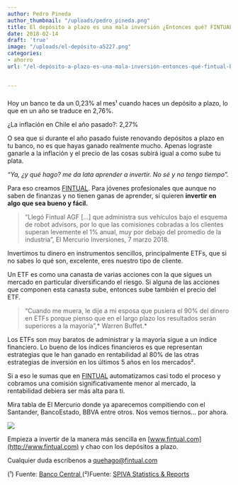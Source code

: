 ```yaml
---
author: Pedro Pineda
author_thumbnail: "/uploads/pedro_pineda.png"
title: El depósito a plazo es una mala inversión ¿Entonces qué? FINTUAL
date: 2018-02-14
draft: 'true'
image: "/uploads/el-depósito-a5227.png"
categories:
- ahorro
url: "/el-depósito-a-plazo-es-una-mala-inversión-entonces-qué-fintual-b3688432911d/"


---
```


###

Hoy un banco te da un 0,23% al mes¹ cuando haces un depósito a plazo, lo que en un año se traduce en 2,76%.

¿La inflación en Chile el año pasado?: 2,27%

O sea que si durante el año pasado fuiste renovando depósitos a plazo en tu banco, no es que hayas ganado realmente mucho. Apenas lograste ganarle a la inflación y el precio de las cosas subirá igual a como sube tu plata.

*“Ya, ¿y qué hago? me da lata aprender a invertir. No sé y no tengo tiempo”.*

Para eso creamos [FINTUAL](http://www.fintual.com). Para jóvenes profesionales que aunque no saben de finanzas y no tienen ganas de aprender, sí quieren **invertir en algo que sea bueno y fácil.**
> “Llegó Fintual AGF […] que administra sus vehículos bajo el esquema de robot advisors, por lo que las comisiones cobradas a los clientes superan levemente el 1% anual, muy por debajo del promedio de la industria”, El Mercurio Inversiones, 7 marzo 2018.

Invertimos tu dinero en instrumentos sencillos, principalmente ETFs, que si no sabes lo qué son, excelente, eres nuestro tipo de cliente.

Un ETF es como una canasta de varias acciones con la que sigues un mercado en particular diversificando el riesgo. Si alguna de las acciones que componen esta canasta sube, entonces sube también el precio del ETF.
> “Cuando me muera, le dije a mi esposa que pusiera el 90% del dinero en ETFs porque pienso que en el largo plazo los resultados serán superiores a la mayoría”,* Warren Buffet.*

Los ETFs son muy baratos de administrar y la mayoría sigue a un índice financiero. Lo bueno de los índices financieros es que representan estrategias que le han ganado en rentabilidad al 80% de las otras estrategias de inversión en los últimos 5 años en los mercados².

Si a eso le sumas que en [FINTUAL](http://www.fintual.com) automatizamos casi todo el proceso y cobramos una comisión significativamente menor al mercado, la rentabilidad debiera ser más alta para ti.

Mira tabla de El Mercurio donde ya aparecemos compitiendo con el Santander, BancoEstado, BBVA entre otros. Nos vemos tiernos… por ahora.

![](/uploads/el-depósito-a5227.png)

Empieza a invertir de la manera más sencilla en [www.fintual.com](http://www.fintual.com) y chao con los depósitos a plazo.

Cualquier duda escríbenos a quehago@fintual.com

(¹) Fuente: [Banco Central ](https://si3.bcentral.cl/Boletin/secure/boletin.aspx?idCanasta=PBMQW1191)
(²)Fuente: [SPIVA Statistics & Reports](https://us.spindices.com/spiva/#/reports)
